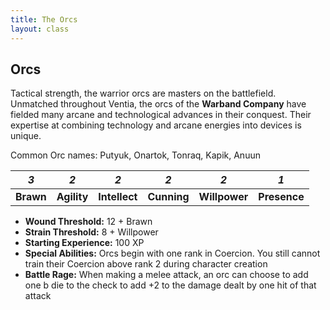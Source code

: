 ```yaml
---
title: The Orcs
layout: class
---
```


## Orcs
Tactical strength, the warrior orcs are masters on the battlefield. Unmatched throughout Ventia, the orcs of the **Warband Company** have fielded many arcane and technological advances in their conquest. Their expertise at combining technology and arcane energies into devices is unique.

Common Orc names: Putyuk, Onartok, Tonraq, Kapik, Anuun
<classtable markdown="block">

|<span class="fa fa-stack fa-2x"><i class="fa fa-fw fa-cog fa-inverse fa-stack-2x" aria-hidden="true"></i><i class="fa fa-stack-1x accent">3</i></span>|<span class="fa fa-stack fa-2x"><i class="fa fa-fw fa-cog fa-inverse fa-stack-2x" aria-hidden="true"></i><i class="fa fa-stack-1x accent">2</i></span>|<span class="fa fa-stack fa-2x"><i class="fa fa-fw fa-cog fa-inverse fa-stack-2x" aria-hidden="true"></i><i class="fa fa-stack-1x accent">2</i></span>|<span class="fa fa-stack fa-2x"><i class="fa fa-fw fa-cog fa-inverse fa-stack-2x" aria-hidden="true"></i><i class="fa fa-stack-1x accent">2</i></span>|<span class="fa fa-stack fa-2x"><i class="fa fa-fw fa-cog fa-inverse fa-stack-2x" aria-hidden="true"></i><i class="fa fa-stack-1x accent">2</i></span>|<span class="fa fa-stack fa-2x"><i class="fa fa-fw fa-cog fa-inverse fa-stack-2x" aria-hidden="true"></i><i class="fa fa-stack-1x accent">1</i></span>|
|:---------:|:-----------:|:-------------:|:-----------:|:-------------:|:------------:|
| **Brawn** | **Agility** | **Intellect** | **Cunning** | **Willpower** | **Presence** |

</classtable>

* **Wound Threshold:** 12 + Brawn
* **Strain Threshold:** 8 + Willpower
* **Starting Experience:** 100 XP
* **Special Abilities:** Orcs begin with one rank in Coercion. You still cannot train their Coercion above rank 2 during character creation
* **Battle Rage:** When making a melee attack, an orc can choose to add one <span class='setback'>b</span> die to the check to add +2 to the damage dealt by one hit of that attack